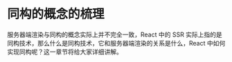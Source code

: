 # 同构的概念的梳理

服务器端渲染与同构的概念实际上并不完全一致，React 中的 SSR 实际上指的是同构技术，那么什么是同构技术，它和服务器端渲染的关系是什么，React 中如何实现同构呢？这一章节将给大家详细讲解。
